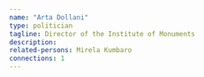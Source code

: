 ```yaml
---
name: "Arta Dollani"
type: politician
tagline: Director of the Institute of Monuments
description:
related-persons: Mirela Kumbaro
connections: 1
---
```

